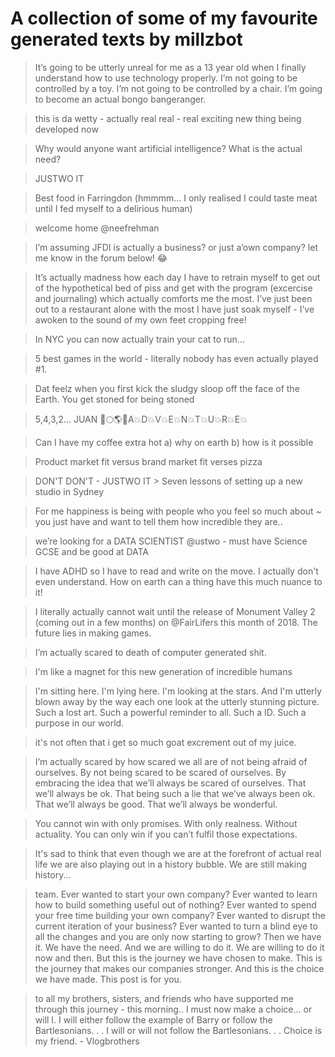 # A collection of some of my favourite generated texts by millzbot

>It’s going to be utterly unreal for me as a 13 year old when I finally understand how to use technology properly. I’m not going to be controlled by a toy. I’m not going to be controlled by a chair. I’m going to become an actual bongo bangeranger.

>this is da wetty - actually real real - real exciting new thing being developed now

>Why would anyone want artificial intelligence? What is the actual need?

>JUSTWO IT

>Best food in Farringdon (hmmmm... I only realised I could taste meat until I fed myself to a delirious human)

>welcome home @neefrehman

>I’m assuming JFDI is actually a business?   or just a’own company? let me know in the forum below! 😂

>It’s actually madness how each day I have to retrain myself to get out of the hypothetical bed of piss and get with the program (excercise and journaling) which actually comforts me the most. I’ve just been out to a restaurant alone with the most I have just soak myself - I’ve awoken to the sound of my own feet cropping free!

>In NYC you can now actually train your cat to run...

>5 best games in the world - literally nobody has even actually played #1.

>Dat feelz when you first kick the sludgy sloop off the face of the Earth. You get stoned for being stoned

>5,4,3,2... JUAN 🚀🌕🌎💥A💥D💥V💥E💥N💥T💥U💥R💥E💥

>Can I have my coffee extra hot 
>a) why on earth 
>b) how is it possible

>Product market fit versus brand market fit verses pizza

>DON'T DON'T - JUSTWO IT > Seven lessons of setting up a new studio in Sydney

>For me happiness is being with people who you feel so much about ~ you just have and want to tell them how incredible they are..

>we’re looking for a DATA SCIENTIST @ustwo - must have Science GCSE and be good at DATA

>I have ADHD so I have to read and write on the move. I actually don't even understand. How on earth can a thing have this much nuance to it!

>I literally actually cannot wait until the release of Monument Valley 2 (coming out in a few months) on @FairLifers this month of 2018. The future lies in making games.

>I’m actually scared to death of computer generated shit.

>I'm like a magnet for this new generation of incredible humans

>I'm sitting here. I'm lying here. I'm looking at the stars. And I'm utterly blown away by the way each one look at the utterly stunning picture. Such a lost art. Such a powerful reminder to all. Such a ID. Such a purpose in our world.

>it's not often that i get so much goat excrement out of my juice.

>I’m actually scared by how scared we all are of not being afraid of ourselves. By not being scared to be scared of ourselves. By embracing the idea that we’ll always be scared of ourselves. That we’ll always be ok. That being such a lie that we’ve always been ok. That we’ll always be good. That we’ll always be wonderful.

>You cannot win with only promises. With only realness. Without actuality. You can only win if you can’t fulfil those expectations.

>It's sad to think that even though we are at the forefront of actual real life we are also playing out in a history bubble. We are still making history...

>team. Ever wanted to start your own company? Ever wanted to learn how to build something useful out of nothing? Ever wanted to spend your free time building your own company? Ever wanted to disrupt the current iteration of your business? Ever wanted to turn a blind eye to all the changes and you are only now starting to grow? Then we have it. We have the need. And we are willing to do it. We are willing to do it now and then. But this is the journey we have chosen to make. This is the journey that makes our companies stronger. And this is the choice we have made. This post is for you.

>to all my brothers, sisters, and friends who have supported me through this journey - this morning.. I must now make a choice... or will I. I will either follow the example of Barry or follow the Bartlesonians. . . I will or will not follow the Bartlesonians. . . Choice is my friend. - Vlogbrothers